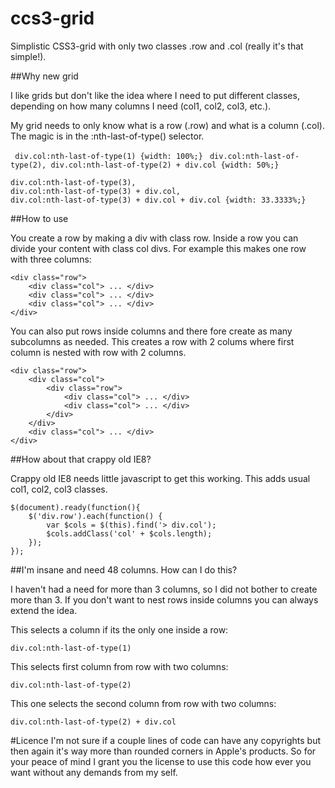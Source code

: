 ccs3-grid
=========

Simplistic CSS3-grid with only two classes .row and .col (really it's that simple!).

##Why new grid

I like grids but don't like the idea where I need to put different classes, depending on how many columns I need (col1, col2, col3, etc.). 

My grid needs to only know what is a row (.row) and what is a column (.col). The magic is in the :nth-last-of-type() selector.

```	div.col:nth-last-of-type(1) {width: 100%;}```
```	div.col:nth-last-of-type(2), div.col:nth-last-of-type(2) + div.col {width: 50%;}```
```	
div.col:nth-last-of-type(3), 
div.col:nth-last-of-type(3) + div.col,
div.col:nth-last-of-type(3) + div.col + div.col {width: 33.3333%;}
```

##How to use

You create a row by making a div with class row. Inside a row you can divide your content with class col divs. For example this makes one row with three columns:

```
<div class="row">
	<div class="col"> ... </div>
	<div class="col"> ... </div>
	<div class="col"> ... </div>
</div>
```

You can also put rows inside columns and there fore create as many subcolumns as needed. This creates a row with 2 colums where first column is nested with row with 2 columns.

```
<div class="row">
	<div class="col">
		<div class="row">
			<div class="col"> ... </div>
			<div class="col"> ... </div>
		</div>
	</div>
	<div class="col"> ... </div>
</div>
```

##How about that crappy old IE8?

Crappy old IE8 needs little javascript to get this working. This adds usual col1, col2, col3 classes.

``` 
$(document).ready(function(){
	$('div.row').each(function() {
		var $cols = $(this).find('> div.col');
		$cols.addClass('col' + $cols.length);
	});
});
```

##I'm insane and need 48 columns. How can I do this?

I haven't had a need for more than 3 columns, so I did not bother to create more than 3. If you don't want to nest rows inside columns you can always extend the idea.

This selects a column if its the only one inside a row:
```
div.col:nth-last-of-type(1)
```

This selects first column from row with two columns:
```
div.col:nth-last-of-type(2)
```

This one selects the second column from row with two columns:
```
div.col:nth-last-of-type(2) + div.col
```

#Licence
I'm not sure if a couple lines of code can have any copyrights but then again it's way more than rounded corners in Apple's products. So for your peace of mind I grant you the license to use this code how ever you want without any demands from my self. 